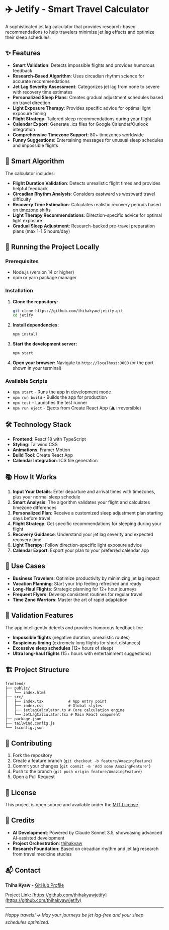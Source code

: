 # ✈️ Jetify - Smart Travel Calculator

A sophisticated jet lag calculator that provides research-based recommendations to help travelers minimize jet lag effects and optimize their sleep schedules.

## ✨ Features

- **Smart Validation**: Detects impossible flights and provides humorous feedback
- **Research-Based Algorithm**: Uses circadian rhythm science for accurate recommendations
- **Jet Lag Severity Assessment**: Categorizes jet lag from none to severe with recovery time estimates
- **Personalized Sleep Plans**: Creates gradual adjustment schedules based on travel direction
- **Light Exposure Therapy**: Provides specific advice for optimal light exposure timing
- **Flight Strategy**: Tailored sleep recommendations during your flight
- **Calendar Export**: Generate .ics files for Google Calendar/Outlook integration
- **Comprehensive Timezone Support**: 80+ timezones worldwide
- **Funny Suggestions**: Entertaining messages for unusual sleep schedules and impossible flights

## 🧠 Smart Algorithm

The calculator includes:
- **Flight Duration Validation**: Detects unrealistic flight times and provides helpful feedback
- **Circadian Rhythm Analysis**: Considers eastward vs westward travel difficulty
- **Recovery Time Estimation**: Calculates realistic recovery periods based on timezone shifts
- **Light Therapy Recommendations**: Direction-specific advice for optimal light exposure
- **Gradual Sleep Adjustment**: Research-backed pre-travel preparation plans (max 1-1.5 hours/day)

## 🚀 Running the Project Locally

### Prerequisites

- Node.js (version 14 or higher)
- npm or yarn package manager

### Installation

1. **Clone the repository:**
   ```bash
   git clone https://github.com/thihakyaw/jetify.git
   cd jetify
   ```

2. **Install dependencies:**
   ```bash
   npm install
   ```

3. **Start the development server:**
   ```bash
   npm start
   ```

4. **Open your browser:**
   Navigate to `http://localhost:3000` (or the port shown in your terminal)

### Available Scripts

- `npm start` - Runs the app in development mode
- `npm run build` - Builds the app for production
- `npm test` - Launches the test runner
- `npm run eject` - Ejects from Create React App (⚠️ irreversible)

## 🛠️ Technology Stack

- **Frontend**: React 18 with TypeScript
- **Styling**: Tailwind CSS
- **Animations**: Framer Motion
- **Build Tool**: Create React App
- **Calendar Integration**: ICS file generation

## 📚 How It Works

1. **Input Your Details**: Enter departure and arrival times with timezones, plus your normal sleep schedule
2. **Smart Analysis**: The algorithm validates your flight and calculates timezone differences
3. **Personalized Plan**: Receive a customized sleep adjustment plan starting days before travel
4. **Flight Strategy**: Get specific recommendations for sleeping during your flight
5. **Recovery Guidance**: Understand your jet lag severity and expected recovery time
6. **Light Therapy**: Follow direction-specific light exposure advice
7. **Calendar Export**: Export your plan to your preferred calendar app

## 🎯 Use Cases

- **Business Travelers**: Optimize productivity by minimizing jet lag impact
- **Vacation Planning**: Start your trip feeling refreshed and ready
- **Long-Haul Flights**: Strategic planning for 12+ hour journeys
- **Frequent Flyers**: Develop consistent routines for regular travel
- **Time Zone Warriors**: Master the art of rapid adaptation

## 🧪 Validation Features

The app intelligently detects and provides humorous feedback for:
- **Impossible flights** (negative duration, unrealistic routes)
- **Suspicious timing** (extremely long flights for short distances)
- **Excessive sleep schedules** (12+ hours of sleep)
- **Ultra long-haul flights** (15+ hours with entertainment suggestions)

## 🏗️ Project Structure

```
frontend/
├── public/
│   └── index.html
├── src/
│   ├── index.tsx           # App entry point
│   ├── index.css           # Global styles
│   ├── jetlagCalculator.ts # Core calculation engine
│   └── JetLagCalculator.tsx # Main React component
├── package.json
├── tailwind.config.js
└── tsconfig.json
```

## 🤝 Contributing

1. Fork the repository
2. Create a feature branch (`git checkout -b feature/AmazingFeature`)
3. Commit your changes (`git commit -m 'Add some AmazingFeature'`)
4. Push to the branch (`git push origin feature/AmazingFeature`)
5. Open a Pull Request

## 📄 License

This project is open source and available under the [MIT License](LICENSE).

## 🙏 Credits

- **AI Development**: Powered by Claude Sonnet 3.5, showcasing advanced AI-assisted development
- **Project Orchestration**: [thihakyaw](https://github.com/thihakyaw)
- **Research Foundation**: Based on circadian rhythm and jet lag research from travel medicine studies

## 📬 Contact

**Thiha Kyaw** - [GitHub Profile](https://github.com/thihakyaw)

Project Link: [https://github.com/thihakyawjetify](https://github.com/thihakyaw/jetify)

---

*Happy travels! ✈️ May your journeys be jet lag-free and your sleep schedules optimized.*
